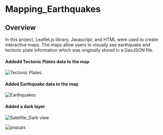 # Mapping_Earthquakes
## Overview
In this project, Leaflet.js library, Javascript, and HTML were used to create interactive maps. The maps allow users to visually see earthquake and tectonic plate information which was originally stored in a GeoJSON file. 


#### Addedd Tectonic Plates data to the map

![Tectonic Plates](https://user-images.githubusercontent.com/90416094/148690546-e20c07aa-bd3a-4cc7-8632-9773257ec46d.png)





#### Added Earthquake data to the map

![Earthquakes](https://user-images.githubusercontent.com/90416094/148690523-d2317027-a58d-4681-8778-1fa36dcf8d7b.png)





#### Added a dark layer

![Satellite_Dark view](https://user-images.githubusercontent.com/90416094/148690561-bd8d8572-55d2-4eb1-8778-a5e9083186c9.png)


![popups](https://user-images.githubusercontent.com/90416094/148691256-1d4703bc-e5c6-4d0c-9619-d17a3f4c31fc.png)
